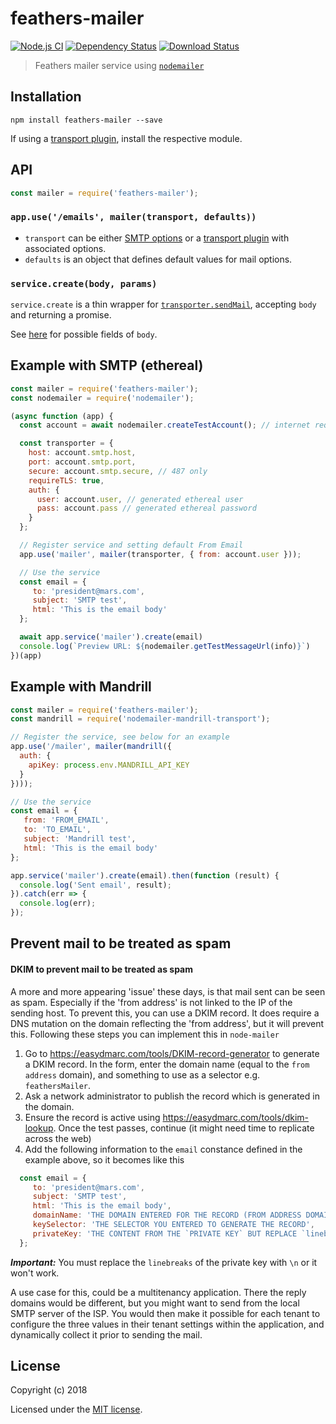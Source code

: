 # feathers-mailer

[![Node.js CI](https://github.com/feathersjs-ecosystem/feathers-mailer/actions/workflows/node.js.yml/badge.svg)](https://github.com/feathersjs-ecosystem/feathers-mailer/actions/workflows/node.js.yml)
[![Dependency Status](https://img.shields.io/david/feathersjs-ecosystem/feathers-mailer.svg?style=flat-square)](https://david-dm.org/feathersjs-ecosystem/feathers-mailer)
[![Download Status](https://img.shields.io/npm/dm/feathers-mailer.svg?style=flat-square)](https://www.npmjs.com/package/feathers-mailer)

> Feathers mailer service using [`nodemailer`](https://github.com/nodemailer/nodemailer)

## Installation

```shell
npm install feathers-mailer --save
```

If using a [transport plugin](https://nodemailer.com/transports/), install the respective module.


## API

```js
const mailer = require('feathers-mailer');
```

### `app.use('/emails', mailer(transport, defaults))`

- `transport` can be either [SMTP options](https://nodemailer.com/smtp/#general-options) or a [transport plugin](https://nodemailer.com/transports/) with associated options.
- `defaults` is an object that defines default values for mail options.

### `service.create(body, params)`

`service.create` is a thin wrapper for [`transporter.sendMail`](https://nodemailer.com/usage/#sending-mail), accepting `body` and returning a promise.

See [here](https://nodemailer.com/message/#commmon-fields) for possible fields of `body`.

## Example with SMTP (ethereal)

```js
const mailer = require('feathers-mailer');
const nodemailer = require('nodemailer');

(async function (app) {
  const account = await nodemailer.createTestAccount(); // internet required

  const transporter = {
    host: account.smtp.host,
    port: account.smtp.port,
    secure: account.smtp.secure, // 487 only
    requireTLS: true,
    auth: {
      user: account.user, // generated ethereal user
      pass: account.pass // generated ethereal password
    }
  };

  // Register service and setting default From Email
  app.use('mailer', mailer(transporter, { from: account.user }));

  // Use the service
  const email = {
     to: 'president@mars.com',
     subject: 'SMTP test',
     html: 'This is the email body'
  };

  await app.service('mailer').create(email)
  console.log(`Preview URL: ${nodemailer.getTestMessageUrl(info)}`)
})(app)
```

## Example with Mandrill

```js
const mailer = require('feathers-mailer');
const mandrill = require('nodemailer-mandrill-transport');

// Register the service, see below for an example
app.use('/mailer', mailer(mandrill({
  auth: {
    apiKey: process.env.MANDRILL_API_KEY
  }
})));

// Use the service
const email = {
   from: 'FROM_EMAIL',
   to: 'TO_EMAIL',
   subject: 'Mandrill test',
   html: 'This is the email body'
};

app.service('mailer').create(email).then(function (result) {
  console.log('Sent email', result);
}).catch(err => {
  console.log(err);
});
```

## Prevent mail to be treated as spam
#### DKIM to prevent mail to be treated as spam
A more and more appearing 'issue' these days, is that mail sent can be seen as spam. Especially if the 'from address' is not linked to the IP of the sending host. To prevent this, you can use a DKIM record. It does require a DNS mutation on the domain reflecting the 'from address', but it will prevent this. Following these steps you can implement this in `node-mailer`

1. Go to https://easydmarc.com/tools/DKIM-record-generator to generate a DKIM record. In the form, enter the domain name (equal to the `from address` domain), and something to use as a selector e.g. `feathersMailer`.
2. Ask a network administrator to publish the record which is generated in the domain.
3. Ensure the record is active using https://easydmarc.com/tools/dkim-lookup. Once the test passes, continue (it might need time to replicate across the web)
4. Add the following information to the `email` constance defined in the example above, so it becomes like this
```js
  const email = {
     to: 'president@mars.com',
     subject: 'SMTP test',
     html: 'This is the email body',
     domainName: 'THE DOMAIN ENTERED FOR THE RECORD (FROM ADDRESS DOMAIN)',
     keySelector: 'THE SELECTOR YOU ENTERED TO GENERATE THE RECORD',
     privateKey: 'THE CONTENT FROM THE `PRIVATE KEY` BUT REPLACE `linebreaks` WITH `\n`'
  };
```
***Important:*** You must replace the `linebreaks` of the private key with `\n` or it won't work.

A use case for this, could be a multitenancy application. There the reply domains would be different, but you might want to send from the local SMTP server of the ISP. You would then make it possible for each tenant to configure the three values in their tenant settings within the application, and dynamically collect it prior to sending the mail.

## License

Copyright (c) 2018

Licensed under the [MIT license](LICENSE).
